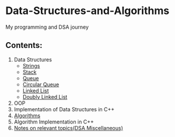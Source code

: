# Data-Structures-and-Algorithms

My programming and DSA journey

## Contents:

1. Data Structures
   - [Strings](https://github.com/ShubhamJagtap2000/Data-Structures-and-Algorithms/tree/main/Strings)
   - [Stack](https://github.com/ShubhamJagtap2000/Data-Structures-and-Algorithms/tree/main/Stack)
   - [Queue](https://github.com/ShubhamJagtap2000/Data-Structures-and-Algorithms/tree/main/Queue)
   - [Circular Queue](https://github.com/ShubhamJagtap2000/Data-Structures-and-Algorithms/tree/main/Circular%20Queue)
   - [Linked List](https://github.com/ShubhamJagtap2000/Data-Structures-and-Algorithms/tree/main/Linked%20List)
   - [Doubly Linked List](https://github.com/ShubhamJagtap2000/Data-Structures-and-Algorithms/tree/main/Doubly%20Linked%20List)
3. OOP
4. Implementation of Data Structures in C++
5. [Algorithms](https://github.com/ShubhamJagtap2000/Data-Structures-and-Algorithms/tree/main/Algorithms)
6. Algorithm Implementation in C++
7. [Notes on relevant topics(DSA Miscellaneous)](https://github.com/ShubhamJagtap2000/Data-Structures-and-Algorithms/tree/main/DSA%20Miscellaneous%20Topics)
